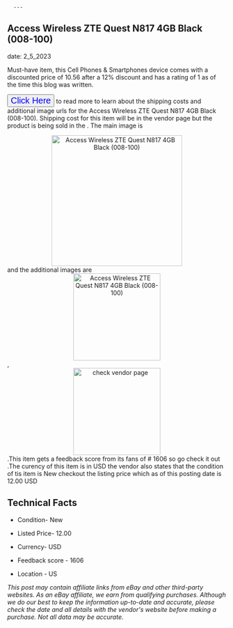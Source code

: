  
      ---
      

 ## Access Wireless  ZTE Quest N817  4GB  Black     (008-100) 

 

      

date: 2_5_2023
     

    
      

Must-have item, this Cell Phones & Smartphones device comes with a discounted price of 10.56 after a 12% discount and has a rating of  1 as of the time this blog was written.

 <button style="font-size:20px;color:blue" onclick="window.location.href = 'https://www.ebay.com/itm/125746740279?hash=item1d4716fc37%3Ag%3AnHcAAOSw50djl-uN&mkevt=1&mkcid=1&mkrid=711-53200-19255-0&campid=%253CePNCampaignId%253E&customid=%253CreferenceId%253E&toolid=10049'">Click Here</button>  to read more to learn about the shipping costs and additional image urls for the Access Wireless  ZTE Quest N817  4GB  Black     (008-100). Shipping cost for this item will be in the vendor page but the product is being sold in the . The main image is <div style="text-align:center;"><img onclick="window.location.href = 'https://www.ebay.com/itm/125746740279?hash=item1d4716fc37%3Ag%3AnHcAAOSw50djl-uN&mkevt=1&mkcid=1&mkrid=711-53200-19255-0&campid=%253CePNCampaignId%253E&customid=%253CreferenceId%253E&toolid=10049';" src="https://i.ebayimg.com/thumbs/images/g/nHcAAOSw50djl-uN/s-l225.jpg" alt="Access Wireless  ZTE Quest N817  4GB  Black     (008-100)" style="width:300px; height:auto;object-fit:contain;" /></div> and the additional images are <div style="text-align:center;"><img onclick="window.location.href = 'https://www.ebay.com/itm/125746740279?hash=item1d4716fc37%3Ag%3AnHcAAOSw50djl-uN&mkevt=1&mkcid=1&mkrid=711-53200-19255-0&campid=%253CePNCampaignId%253E&customid=%253CreferenceId%253E&toolid=10049';" src="https://i.ebayimg.com/images/g/nHcAAOSw50djl-uN/s-l1600.jpg" alt="Access Wireless  ZTE Quest N817  4GB  Black     (008-100)" style="width:200px; height:auto;object-fit:contain;" /></div>,<div style="text-align:center;"><img onclick="window.location.href = 'https://www.ebay.com/itm/125746740279?hash=item1d4716fc37%3Ag%3AnHcAAOSw50djl-uN&mkevt=1&mkcid=1&mkrid=711-53200-19255-0&campid=%253CePNCampaignId%253E&customid=%253CreferenceId%253E&toolid=10049';" src="https://origin-galleryplus.ebayimg.com/ws/web/125746740279_2_0_1/225x225.jpg,https://origin-galleryplus.ebayimg.com/ws/web/125746740279_3_0_1/225x225.jpg,https://origin-galleryplus.ebayimg.com/ws/web/125746740279_4_0_1/225x225.jpg,https://origin-galleryplus.ebayimg.com/ws/web/125746740279_5_0_1/225x225.jpg,https://origin-galleryplus.ebayimg.com/ws/web/125746740279_6_0_1/225x225.jpg" alt="check vendor page" style="width:200px; height:auto;object-fit:contain;"/></div>.This item gets a feedback score from its fans of # 1606 so go check it out .The curency of this item is in USD the vendor also states that the condition of tis item is New checkout the listing price which as of this posting date is  12.00 USD 


      
      

 ## Technical Facts 



      

 - Condition- New 


      

 - Listed Price- 12.00 


      

 - Currency- USD 


      

 - Feedback score - 1606 


      

 - Location - US 



      

*_This post may contain affiliate links from eBay and other third-party websites. As an eBay affiliate, we earn from qualifying purchases. Although we do our best to keep the information up-to-date and accurate, please check the date and all details with the vendor's website before making a purchase. Not all data may be accurate._*



      
      